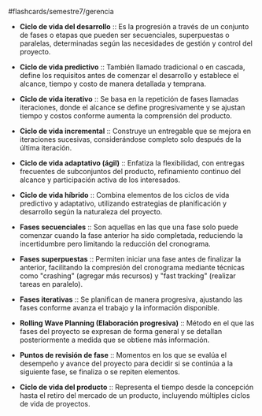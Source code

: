 
#flashcards/semestre7/gerencia

- **Ciclo de vida del desarrollo** :: Es la progresión a través de un conjunto de fases o etapas que pueden ser secuenciales, superpuestas o paralelas, determinadas según las necesidades de gestión y control del proyecto.
<!--SR:!2025-02-21,1,230-->

- **Ciclo de vida predictivo** :: También llamado tradicional o en cascada, define los requisitos antes de comenzar el desarrollo y establece el alcance, tiempo y costo de manera detallada y temprana.
<!--SR:!2025-02-23,3,250-->

- **Ciclo de vida iterativo** :: Se basa en la repetición de fases llamadas iteraciones, donde el alcance se define progresivamente y se ajustan tiempo y costos conforme aumenta la comprensión del producto.
<!--SR:!2025-02-23,3,250-->

- **Ciclo de vida incremental** :: Construye un entregable que se mejora en iteraciones sucesivas, considerándose completo solo después de la última iteración.
<!--SR:!2025-02-24,4,270-->

- **Ciclo de vida adaptativo (ágil)** :: Enfatiza la flexibilidad, con entregas frecuentes de subconjuntos del producto, refinamiento continuo del alcance y participación activa de los interesados.
<!--SR:!2025-02-21,1,230-->

- **Ciclo de vida híbrido** :: Combina elementos de los ciclos de vida predictivo y adaptativo, utilizando estrategias de planificación y desarrollo según la naturaleza del proyecto.
<!--SR:!2025-02-23,3,250-->

- **Fases secuenciales** :: Son aquellas en las que una fase solo puede comenzar cuando la fase anterior ha sido completada, reduciendo la incertidumbre pero limitando la reducción del cronograma.
<!--SR:!2025-02-23,3,250-->

- **Fases superpuestas** :: Permiten iniciar una fase antes de finalizar la anterior, facilitando la compresión del cronograma mediante técnicas como "crashing" (agregar más recursos) y "fast tracking" (realizar tareas en paralelo).
<!--SR:!2025-02-21,1,230-->

- **Fases iterativas** :: Se planifican de manera progresiva, ajustando las fases conforme avanza el trabajo y la información disponible.
<!--SR:!2025-02-21,1,230-->

- **Rolling Wave Planning (Elaboración progresiva)** :: Método en el que las fases del proyecto se expresan de forma general y se detallan posteriormente a medida que se obtiene más información.
<!--SR:!2025-02-21,1,230-->

- **Puntos de revisión de fase** :: Momentos en los que se evalúa el desempeño y avance del proyecto para decidir si se continúa a la siguiente fase, se finaliza o se repiten elementos.
<!--SR:!2025-02-23,3,250-->

- **Ciclo de vida del producto** :: Representa el tiempo desde la concepción hasta el retiro del mercado de un producto, incluyendo múltiples ciclos de vida de proyectos.
<!--SR:!2025-02-21,1,230-->

